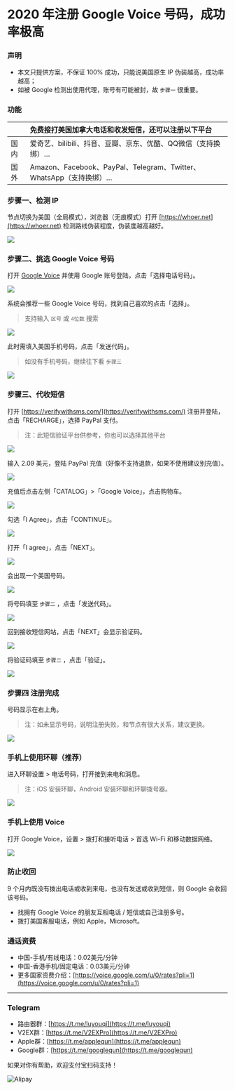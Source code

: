 # 2020 年注册 Google Voice 号码，成功率极高

### 声明

- 本文只提供方案，不保证 100% 成功，只能说美国原生 IP 伪装越高，成功率越高；
- 如被 Google 检测出使用代理，账号有可能被封，故 `步骤一` 很重要。

### 功能

|     | 免费接打美国加拿大电话和收发短信，还可以注册以下平台                              |
|:--- |:------------------------------------------------------- |
| 国内  | 爱奇艺、bilibili、抖音、豆瓣、京东、优酷、QQ微信（支持换绑）…                    |
| 国外  | Amazon、Facebook、PayPal、Telegram、Twitter、WhatsApp（支持换绑）… |

### 步骤一、检测 IP

节点切换为美国（全局模式），浏览器（无痕模式）打开 [https://whoer.net](https://whoer.net) 检测路线伪装程度，伪装度越高越好。



![](pic/002.jpg)


### 步骤二、挑选 Google Voice 号码

打开 [Google Voice](https://voice.google.com/) 并使用 Google 账号登陆，点击「选择电话号码」。

![](pic/004.png)

系统会推荐一些 Google Voice 号码，找到自己喜欢的点击「选择」。

> 支持输入 `区号` 或 `4位数` 搜索

![](pic/005.png)

此时需填入美国手机号码，点击「发送代码」。

> 如没有手机号码，继续往下看 `步骤三`

![](pic/006.png)

### 步骤三、代收短信

打开 [https://verifywithsms.com/](https://verifywithsms.com/) 注册并登陆，点击「RECHARGE」，选择 PayPal 支付。

> 注：此短信验证平台供参考，你也可以选择其他平台

![](pic/008.png)

输入 2.09 美元，登陆 PayPal 充值（好像不支持退款，如果不使用建议别充值）。

![](pic/008.1.png)

充值后点击左侧「CATALOG」>「Google Voice」，点击购物车。

![](pic/009.png)

勾选「I Agree」，点击「CONTINUE」。

![](pic/009.1.png)

打开「I agree」，点击「NEXT」。

![](pic/010.png)

会出现一个美国号码。

![](pic/010.1.png)

将号码填至 `步骤二` ，点击「发送代码」。

![](pic/019.png)

回到接收短信网站，点击「NEXT」会显示验证码。

![](pic/020.png)

将验证码填至 `步骤二` ，点击「验证」。

![](pic/021.png)

### 步骤四 注册完成

号码显示在右上角。

> 注：如未显示号码，说明注册失败，和节点有很大关系，建议更换。

![](pic/011.png)

### 手机上使用环聊（推荐）

进入环聊设置 > 电话号码，打开接到来电和消息。

> 注：iOS 安装环聊，Android 安装环聊和环聊拨号器。

![](pic/huanliao.jpg)

### 手机上使用 Voice

打开 Google Voice，设置 > 拨打和接听电话 > 首选 Wi-Fi 和移动数据网络。

![](pic/voice.jpg)

### 防止收回

9 个月内既没有拨出电话或收到来电，也没有发送或收到短信，则 Google 会收回该号码。

* 找拥有 Google Voice 的朋友互相电话 / 短信或自己注册多号。
* 拨打美国客服电话，例如 Apple，Microsoft。

### 通话资费

* 中国-手机/有线电话：0.02美元/分钟
* 中国-香港手机/固定电话：0.03美元/分钟
* 更多国家资费介绍：[https://voice.google.com/u/0/rates?pli=1](https://voice.google.com/u/0/rates?pli=1)

----

### Telegram

* 路由器群：[https://t.me/luyouqi](https://t.me/luyouqi)
* V2EX群：[https://t.me/V2EXPro](https://t.me/V2EXPro)
* Apple群：[https://t.me/applequn](https://t.me/applequn)
* Google群：[https://t.me/googlequn](https://t.me/googlequn)

如果对你有帮助，欢迎支付宝扫码支持！

![Alipay](https://raw.githubusercontent.com/masonincn/tuchuang/master/uPic/Alipay.png)